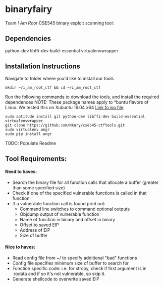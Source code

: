 # binaryfairy
Team *I Am Root* CSE545 binary exploit scanning tool:

## Dependencies
python-dev libffi-dev build-essential virtualenvwrapper

## Installation Instructions

Navigate to folder where you'd like to install our tools
```buildoutcfg
mkdir ~/i_am_root_ctf && cd ~/i_am_root_ctf

```
Run the following commands to download the tools, and install the required dependences
NOTE:  These package names apply to *buntu flavors of Linux.  We tested this on Xubuntu 16.04 x64 [Link to iso file](http://ftp.ussg.iu.edu/linux/xubuntu/16.04/release/xubuntu-16.04.2-desktop-amd64.iso)
```buildoutcfg
sudo aptitude install git python-dev libffi-dev build-essential virtualenvwrapper
git clone https://github.com/Nkury/cse545-ctftools.git
sudo virtualenv angr
sudo pip install angr
```

TODO:  Populate Readme

## Tool Requirements:
#### Need to haves:
- Search the binary file for all function calls that allocate a buffer (greater than some specified size)
- Check if one of the specified vulnerable functions is called in that function
- If a vulnerable function call is found print out:
  - Command line switches to command optional outputs
  - Objdump output of vulnerable function
  - Name of function in binary and offset in binary
  - Offset to saved EIP
  - Address of EIP
  - Size of buffer
#### Nice to haves:
- Read config file from ~/ to specify additional "bad" functions
- Config file specifies minimum size of buffer to search for
- Function specific code:  i.e. for strcpy, check if first argument is in .rodata and if so it's not vulnerable, so skip it.
- Generate shellcode to overwrite saved EIP